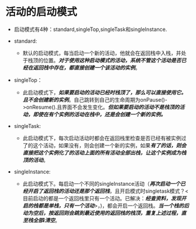 # 活动的启动模式

* 启动模式有4种：standard,singleTop,singleTask和singleInstance.
* standard:
  * 默认的启动模式，每当启动一个新的活动，他就会在返回栈中入栈，并处于栈顶的位置。***对于使用这种启动模式的活动，系统不管这个活动是否已经在返回栈中存在，都直接创建一个该活动的实例***。

* singleTop：
  * 此启动模式下，***如果要启动的活动已经时栈顶了，那么可以直接使用它。且不会创建新的实例***。自己跳转到自己的生命周期为onPause()->onResume().且界面不会发生变化。***但如果要启动的活动不是栈顶的活动，即使在有个实例的活动在栈中，还是会创建一个新的实例。***
* singleTask:
  * 此启动模式下，每次启动活动时都会在返回栈里检查是否已经有被实例过了的这个活动，如果没有，则会创建一个新的实例，如果***有了的话，则会直接把这个实例化了的活动上面的所有活动全部出栈，让这个实例成为栈顶的活动***。
* singleInstance:
  * 此启动模式下。每启动一个不同的singleInstance活动（***再次启动一个已经开启了返回栈的活动还是那个返回栈***，且开启模式时singletask模式？<目前启动的都是一个返回栈里只有一个活动。已解决：***经查资料，发现开启的栈都是单栈，只有一个活动***>，)，都会开启一个返回栈。***当一个栈的后动为空后，按返回则会跳到最近使用的返回栈的栈顶，重复上述过程，直至栈全部i清空***。

